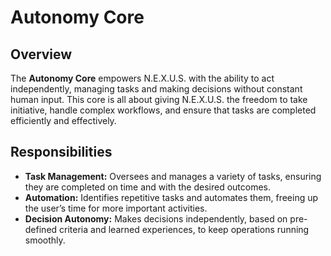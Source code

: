 # Autonomy Core

## Overview

The **Autonomy Core** empowers N.E.X.U.S. with the ability to act independently, managing tasks and making decisions without constant human input. This core is all about giving N.E.X.U.S. the freedom to take initiative, handle complex workflows, and ensure that tasks are completed efficiently and effectively.

## Responsibilities

- **Task Management:** Oversees and manages a variety of tasks, ensuring they are completed on time and with the desired outcomes.
- **Automation:** Identifies repetitive tasks and automates them, freeing up the user’s time for more important activities.
- **Decision Autonomy:** Makes decisions independently, based on pre-defined criteria and learned experiences, to keep operations running smoothly.
